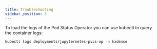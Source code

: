 ```yaml
---
title: Troubleshooting
sidebar_position: 3
---
```


To load the logs of the Pod Status Operator you can use kubectl to query the container logs:

```bash
kubectl logs deployments/jupyternetes-pvcs-op -n kadense
```

